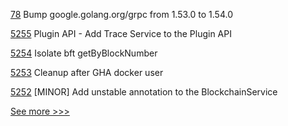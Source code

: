 
[78](https://github.com/hyperledger/fabric-chaincode-go/pull/78) Bump google.golang.org/grpc from 1.53.0 to 1.54.0

[5255](https://github.com/hyperledger/besu/pull/5255) Plugin API - Add Trace Service to the Plugin API

[5254](https://github.com/hyperledger/besu/pull/5254) Isolate bft getByBlockNumber

[5253](https://github.com/hyperledger/besu/pull/5253) Cleanup after GHA docker user

[5252](https://github.com/hyperledger/besu/pull/5252) [MINOR] Add unstable annotation to the BlockchainService


[See more >>>](https://start-here.hyperledger.org/pull-requests)
